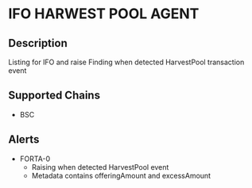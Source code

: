 # IFO HARWEST POOL AGENT

## Description
Listing for IFO and raise Finding when detected HarvestPool transaction event
## Supported Chains

- BSC

## Alerts


- FORTA-0
  - Raising when detected HarvestPool event
  - Metadata contains offeringAmount and excessAmount 



